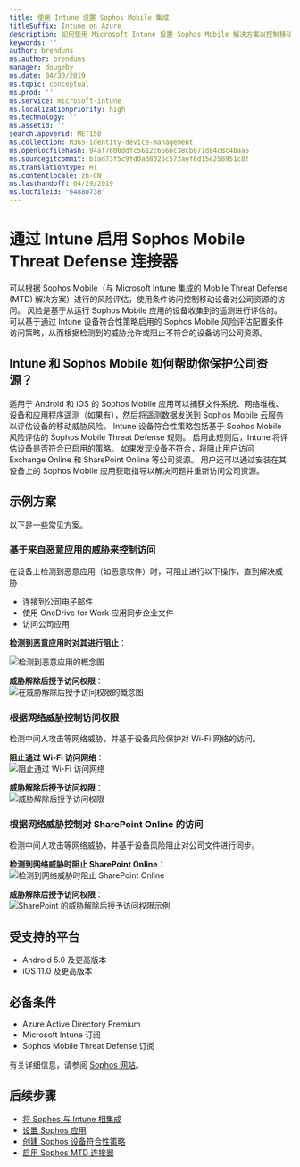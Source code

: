 ```yaml
---
title: 使用 Intune 设置 Sophos Mobile 集成
titleSuffix: Intune on Azure
description: 如何使用 Microsoft Intune 设置 Sophos Mobile 解决方案以控制移动设备对公司资源的访问。
keywords: ''
author: brenduns
ms.author: brenduns
manager: dougeby
ms.date: 04/30/2019
ms.topic: conceptual
ms.prod: ''
ms.service: microsoft-intune
ms.localizationpriority: high
ms.technology: ''
ms.assetid: ''
search.appverid: MET150
ms.collection: M365-identity-device-management
ms.openlocfilehash: 94af7600ddfc5612c666bc38cb871d84c8c4baa5
ms.sourcegitcommit: b1ad73f5c9fd0ad8026c572aef8d15e258951c8f
ms.translationtype: HT
ms.contentlocale: zh-CN
ms.lasthandoff: 04/29/2019
ms.locfileid: "64880738"
---
```

# <a name="sophos-mobile-threat-defense-connector-with-intune"></a>通过 Intune 启用 Sophos Mobile Threat Defense 连接器
可以根据 Sophos Mobile（与 Microsoft Intune 集成的 Mobile Threat Defense (MTD) 解决方案）进行的风险评估，使用条件访问控制移动设备对公司资源的访问。 风险是基于从运行 Sophos Mobile 应用的设备收集到的遥测进行评估的。
可以基于通过 Intune 设备符合性策略启用的 Sophos Mobile 风险评估配置条件访问策略，从而根据检测到的威胁允许或阻止不符合的设备访问公司资源。

## <a name="how-do-intune-and-sophos-mobile-help-protect-your-company-resources"></a>Intune 和 Sophos Mobile 如何帮助你保护公司资源？
适用于 Android 和 iOS 的 Sophos Mobile 应用可以捕获文件系统、网络堆栈、设备和应用程序遥测（如果有），然后将遥测数据发送到 Sophos Mobile 云服务以评估设备的移动威胁风险。
Intune 设备符合性策略包括基于 Sophos Mobile 风险评估的 Sophos Mobile Threat Defense 规则。 启用此规则后，Intune 将评估设备是否符合已启用的策略。 如果发现设备不符合，将阻止用户访问 Exchange Online 和 SharePoint Online 等公司资源。 用户还可以通过安装在其设备上的 Sophos Mobile 应用获取指导以解决问题并重新访问公司资源。  

## <a name="sample-scenarios"></a>示例方案
以下是一些常见方案。  
### <a name="control-access-based-on-threats-from-malicious-apps"></a>基于来自恶意应用的威胁来控制访问
在设备上检测到恶意应用（如恶意软件）时，可阻止进行以下操作，直到解决威胁：
- 连接到公司电子邮件
- 使用 OneDrive for Work 应用同步企业文件
- 访问公司应用

**检测到恶意应用时对其进行阻止**：
 
![检测到恶意应用的概念图](./media/sophos-mtd-connector/sophos_malicious_apps_blocked.png)  

**威胁解除后授予访问权限**：  
![在威胁解除后授予访问权限的概念图](./media/sophos-mtd-connector/sophos_malicious_apps_unblocked.png)

### <a name="control-access-based-on-threat-to-network"></a>根据网络威胁控制访问权限  
检测中间人攻击等网络威胁，并基于设备风险保护对 Wi-Fi 网络的访问。  

**阻止通过 Wi-Fi 访问网络**：  
![阻止通过 Wi-Fi 访问网络](./media/sophos-mtd-connector/sophos_network_wifi_blocked.png)

**威胁解除后授予访问权限**：   
![威胁解除后授予访问权限](./media/sophos-mtd-connector/sophos_network_wifi_unblocked.png)  

### <a name="control-access-to-sharepoint-online-based-on-threat-to-network"></a>根据网络威胁控制对 SharePoint Online 的访问  
检测中间人攻击等网络威胁，并基于设备风险阻止对公司文件进行同步。  

**检测到网络威胁时阻止 SharePoint Online**：   
![检测到网络威胁时阻止 SharePoint Online](./media/sophos-mtd-connector/sophos_network_spo_blocked.png)  

**威胁解除后授予访问权限**：  
![SharePoint 的威胁解除后授予访问权限示例](./media/sophos-mtd-connector/sophos_network_spo_unblocked.png)  

## <a name="supported-platforms"></a>受支持的平台  
- Android 5.0 及更高版本
- iOS 11.0 及更高版本

## <a name="prerequisites"></a>必备条件  
- Azure Active Directory Premium
- Microsoft Intune 订阅 
- Sophos Mobile Threat Defense 订阅

有关详细信息，请参阅 [Sophos 网站](https://www.sophos.com/products/mobile-control)。  

## <a name="next-steps"></a>后续步骤  
- [将 Sophos 与 Intune 相集成](sophos-mtd-connector-integration.md)
- [设置 Sophos 应用](mtd-apps-ios-app-configuration-policy-add-assign.md)
- [创建 Sophos 设备符合性策略](mtd-device-compliance-policy-create.md)
- [启用 Sophos MTD 连接器](mtd-connector-enable.md)
